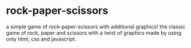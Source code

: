 # rock-paper-scissors
a simple game of rock-paper-scissors with additional graphics!
the classic game of rock, paper and scissors with a twist of graphics made by using only html, css and javascript.
